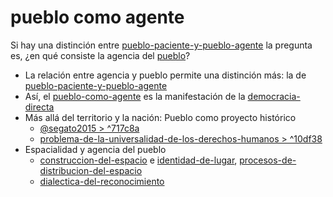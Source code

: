 # pueblo como agente

Si hay una distinción entre [pueblo-paciente-y-pueblo-agente](pueblo-paciente-y-pueblo-agente.md) la pregunta es, ¿en qué consiste la agencia del [pueblo](pueblo.md)?

* La relación entre agencia y pueblo permite una distinción más: la de [pueblo-paciente-y-pueblo-agente](pueblo-paciente-y-pueblo-agente.md)
* Así, el [pueblo-como-agente](pueblo-como-agente.md) es la manifestación de la [democracia-directa](democracia-directa.md)
* Más allá del territorio y la nación: Pueblo como proyecto histórico
  * [@segato2015 > ^717c8a](@segato2015.md#717c8a)
  * [problema-de-la-universalidad-de-los-derechos-humanos > ^10df38](problema-de-la-universalidad-de-los-derechos-humanos.md#10df38)
* Espacialidad y agencia del pueblo
  * [construccion-del-espacio](construccion-del-espacio.md) e [identidad-de-lugar](identidad-de-lugar.md), [procesos-de-distribucion-del-espacio](procesos-de-distribucion-del-espacio.md)
  * [dialectica-del-reconocimiento](dialectica-del-reconocimiento.md)
